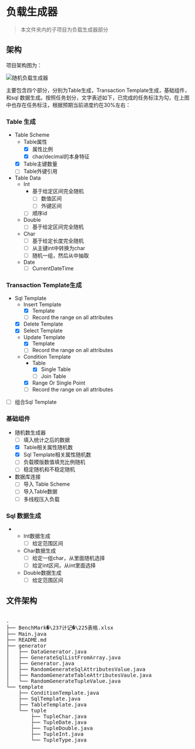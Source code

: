 # 负载生成器

> 本文件夹内的子项目为负载生成器部分

## 架构

项目架构图为：

![随机负载生成器](https://ws1.sinaimg.cn/large/006tKfTcgy1ftaxuhztvkj31kw0o8tv9.jpg)

主要包含四个部分，分别为Table生成，Transaction Template生成，基础组件，和sql 数据生成。按照任务划分，文字表述如下，已完成的任务标注为勾，在上图中也存在任务标注，根据预期当前进度约在30%左右：

### Table 生成

- Table Scheme
  - Table属性
    - [x] 属性比例
    - [x] char/decimal的本身特征
  - [x] Table主键数量
  - [ ] Table外键引用
- Table Data
  - Int
    - 基于给定区间完全随机
      - [ ] 数值区间
      - [ ] 外键区间
    - [ ] 顺序id
  - Double
    - [ ] 基于给定区间完全随机
  - Char
    - [ ] 基于给定长度完全随机
    - [ ] 从主键int中转换为char
    - [ ] 随机一组，然后从中抽取
  - Date
    - [ ] CurrentDateTime

### Transaction Template生成

- Sql Template
  - Insert Template
    - [x] Template
    - [ ] Record the range on all attributes
  - [x] Delete Template
  - [x] Select Template
  - Update Template
    - [x] Template
    - [ ] Record the range on all attributes
  - Condition Template
    - Table
      - [x] Single Table
      - [ ] Join Table
    - [x] Range Or Single Point
    - [ ] Record the range on all attributes
- [ ] 组合Sql Template

### 基础组件

- 随机数生成器
  - [ ] 填入统计之后的数据
  - [x] Table相关属性随机数
  - [x] Sql Template相关属性随机数
  - [ ] 负载模版数值填充比例随机
  - [ ] 稳定随机和不稳定随机
- 数据库连接
  - [ ] 导入 Table Scheme
  - [ ] 导入Table数据
  - [ ] 多线程压入负载

### Sql 数据生成

- 
  - Int数据生成
    - [ ] 给定范围区间
  - Char数据生成
    - [ ] 给定一组char，从里面随机选择
    - [ ] 给定int区间，从int里面选择
  - Double数据生成
    - [ ] 给定范围区间

## 文件架构

<pre>

.
├── BenchMark�\237计记�\225表格.xlsx
├── Main.java
├── README.md
├── generator
│   ├── DataGenerator.java
│   ├── GenerateSqlListFromArray.java
│   ├── Generator.java
│   ├── RandomGenerateSqlAttributesValue.java
│   ├── RandomGenerateTableAttributesVaule.java
│   └── RandomGenerateTupleValue.java
└── template
    ├── ConditionTemplate.java
    ├── SqlTemplate.java
    ├── TableTemplate.java
    └── tuple
        ├── TupleChar.java
        ├── TupleDate.java
        ├── TupleDouble.java
        ├── TupleInt.java
        └── TupleType.java

</pre>

